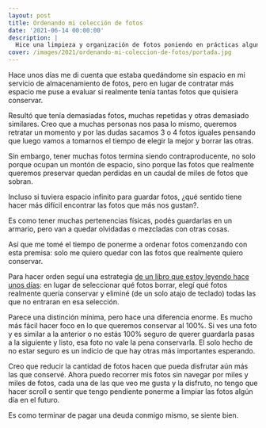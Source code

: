```yaml
---
layout: post
title: Ordenando mi colección de fotos
date: '2021-06-14 00:00:00'
description: |
  Hice una limpieza y organización de fotos poniendo en prácticas algunas ideas de KonMari
cover: /images/2021/ordenando-mi-coleccion-de-fotos/portada.jpg
---
```


Hace unos días me di cuenta que estaba quedándome sin espacio en mi servicio de
almacenamiento de fotos, pero en lugar de contratar más espacio me puse a evaluar si
realmente tenía tantas fotos que quisiera conservar.

Resultó que tenía demasiadas fotos, muchas repetidas y otras demasiado
similares. Creo que a muchas personas nos pasa lo mismo, queremos retratar un
momento y por las dudas sacamos 3 o 4 fotos iguales pensando que luego vamos
a tomarnos el tiempo de elegir la mejor y borrar las otras.

Sin embargo, tener muchas fotos termina siendo contraproducente, no solo porque
ocupan un montón de espacio, sino porque las fotos que realmente queremos
preservar quedan perdidas en un caudal de miles de fotos que sobran.

Incluso si tuviera espacio infinito para guardar fotos, ¿qué sentido tiene
hacer más difícil encontrar las fotos que más nos gustan?.

Es como tener muchas pertenencias físicas, podés guardarlas en un armario, pero
van a quedar olvidadas o mezcladas con otras cosas.

Así que me tomé el tiempo de ponerme a ordenar fotos comenzando con esta premisa: 
solo me quiero quedar con las fotos que realmente quiero conservar. 

Para hacer orden seguí una estrategia [de un libro que estoy leyendo hace unos
días](https://www.amazon.com/-/es/Marie-Kondo-ebook/dp/B00QSIV6L0): en lugar de
seleccionar qué fotos borrar, elegí qué fotos realmente quería conservar y
eliminé (de un solo atajo de teclado) todas las que no entraran en esa
selección.

Parece una distinción mínima, pero hace una diferencia enorme. Es mucho más
fácil hacer foco en lo que queremos conservar al 100%. Si ves una foto y es
similar a la anterior o no estás 100% seguro de querer guardarla pasas a la
siguiente y listo, esa foto no vale la pena conservarla. El solo hecho de
no estar seguro es un indicio de que hay otras más importantes esperando.

Creo que reducir la cantidad de fotos hacen que pueda disfrutar aún más las que
conservé. Ahora puedo recorrer mis fotos sin navegar por miles y miles de
fotos, cada una de las que veo me gusta y la disfruto, no tengo que hacer
scroll o sentir que tengo pendiente ponerme a limpiar las fotos algún día en
el futuro.

Es como terminar de pagar una deuda conmigo mismo, se siente bien.
